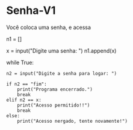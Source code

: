 # Senha-V1
 Você coloca uma senha, e acessa

n1 = []

x = input("Digite uma senha: ")
n1.append(x)

while True:

    n2 = input("Digite a senha para logar: ")

    if n2 == "fim":
        print("Programa encerrado.")
        break
    elif n2 == x:
        print("Acesso permitido!!")
        break
    else:
        print("Acesso nergado, tente novamente!")